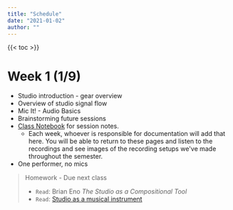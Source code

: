 ```yaml
---
title: "Schedule"
date: "2021-01-02"
author: ""
---
```


{{< toc >}}

# Week 1 (1/9)

- Studio introduction - gear overview
- Overview of studio signal flow
- Mic It! - Audio Basics
- Brainstorming future sessions
- [Class Notebook](https://dakotastateuniversity-my.sharepoint.com/:o:/g/personal/tate_carson_dsu_edu/EpqToghGiLlHs8uPcTDLZNUBTtNnx9OYDQkXYAtyt-QnYQ?e=VXcjaT) for session notes.
  - Each week, whoever is responsible for documentation will add that here. You will be able to return to these pages and listen to the recordings and see images of the recording setups we've made throughout the semester.
- One performer, no mics

> Homework - Due next class
>
> - `Read`: Brian Eno _The Studio as a Compositional Tool_
> - `Read`: [Studio as a musical instrument](https://www.ableton.com/en/blog/studio-as-an-instrument-part-1/?mtm_campaign=related-recommendation&mtm_source=blog&mtm_medium=related)

<!--
# Week 2 (1/16)

- [Guessing a Mic Position](../posts/week-2)
- Mic It! - "Good Sound"
- Mic It! - About Microphones Part 1
- one performer, one mic

> Read and respond: [Microphone - Reading Assignment](x-devonthink-item://1D4EDC59-F078-4B18-A043-93F7E327900E)
> Read: [Studio as a musical instrument 2](https://www.ableton.com/en/blog/studio-as-an-instrument-part-2/?mtm_campaign=related-recommendation&mtm_source=blog&mtm_medium=related)

# Week 3 (1/23)

- talk about [Project 1](../projects/#project-1)
- Mic It! - EQ Basics
- Mic It! - The Effect of Microphone Position
- talk about previous recordings
- Preamps?

> Quiz 1 - Microphones
> Read: [Studio as a musical instrument 3](https://www.ableton.com/en/blog/studio-as-an-instrument-part-3/?mtm_campaign=related-recommendation&mtm_source=blog&mtm_medium=related)

# Week 4 (1/30)

- voice
- Mic It! - Recording Vocals

# Week 5 (2/6)

- Male Voice
- Project 1 due

# Week 6 (2/13)

- multiple mics, one performer
- Mic It! - Stereo Imaging

# Week 7 (2/20)

- Mic It! - Stereo Microphone Arrays
- multiple mics, one performer
- Introduce [Session Plan](x-devonthink-item://AEF29D46-6D95-4FC2-B79B-6E83882F4CA1). Starting in week 9, we'll have groups of musicians come in to record. You'll work in groups to run the session: producer, studio tech, and engineer. You'll create and execute the plan for your scheduled week as a group.
- Read [Studio Tips and Tricks](x-devonthink-item://303C627A-943E-4B30-8DCD-95E9D2AD4838) as preparation for your session. Be ready to answer some questions from [recording-plan-discussion](x-devonthink-item://19080DDB-F977-49C4-90A2-5E27D1332CE1) next week.

# Week 8 (2/27)

- Mic It! - Drum Miking
- Intro [Project 2](../projects/#project-2) - Due on X
- multiple mics, one performer
- Create a practice session plan
- Introduce session documentation for more complex session:
  - https://ocw.mit.edu/courses/21m-380-music-and-technology-recording-techniques-and-audio-production-fall-2016/resources/mit21m_380f16_assn_sr2/
  - Pick teams and positions for the next few weeks


# Week 9 (3/6)

- multiple mics, multiple performers
- These sessions will require more detailed planning and documentation

# Week 10 (3/13)

- Spring Break - No Classes

# Week 11 (3/20)

- Project 2 due
- multiple mics, multiple performers

# Week 12 (3/27)

- multiple mics, multiple performers

# Week 13 (4/3)

- multiple mics, multiple performers

# Week 14 (4/10)

- multiple mics, multiple performers

# Week 15 (4/17)

- multiple mics, multiple performers

# Week 16 (4/24)

> Exam - Regularly scheduled class time Thursday, May 4th, 5 - 7:30 pm
> Exam will require a recording and detailed session plan + session documentation
 -->
